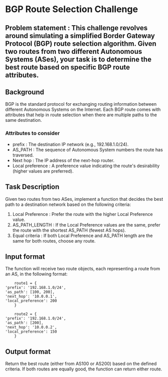 # BGP Route Selection Challenge

## Problem statement : This challenge revolves around simulating a simplified Border Gateway Protocol (BGP) route selection algorithm. Given two routes from two different Autonomous Systems (ASes), your task is to determine the best route based on specific BGP route attributes.

## Background
 BGP is the standard protocol for exchanging routing information between different Autonomous Systems on the Internet. Each BGP route comes with attributes that help in route selection when there are multiple paths to the same destination.

 ### Attributes to consider 
 * prefix : The destination IP network (e.g., 192.168.1.0/24).
 * AS_PATH :  The sequence of Autonomous System numbers the route has traversed.
 * Next hop : The IP address of the next-hop router.
 * Local preference : A preference value indicating the route's desirability (higher values are preferred).

## Task Description
 Given two routes from two ASes, implement a function that decides the best path to a destination network based on the following criteria:

 1. Local Preference : Prefer the route with the higher Local Preference value.
 2. AS_PATH_LENGTH : If the Local Preference values are the same, prefer the route with the shortest AS_PATH (fewest AS hops).
 3. Equal criteria :  If both Local Preference and AS_PATH length are the same for both routes, choose any route.


## Input format 
 The function will receive two route objects, each representing a route from an AS, in the following format:

        route1 = {
    'prefix': '192.168.1.0/24',
    'as_path': [100, 200],
    'next_hop': '10.0.0.1',
    'local_preference': 200
        }

        route2 = {
    'prefix': '192.168.1.0/24',
    'as_path': [200],
    'next_hop': '10.0.0.2',
    'local_preference': 150
        }

## Output format 
 Return the best route (either from AS100 or AS200) based on the defined criteria. If both routes are equally good, the function can return either route.